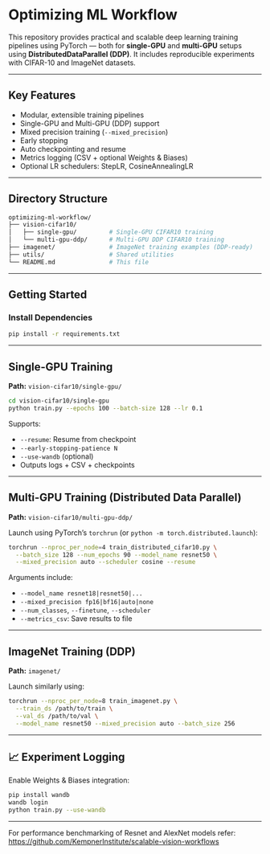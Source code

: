 #  Optimizing ML Workflow

This repository provides practical and scalable deep learning training pipelines using PyTorch — both for **single-GPU** and **multi-GPU** setups using **DistributedDataParallel (DDP)**. It includes reproducible experiments with CIFAR-10 and ImageNet datasets.

---

##  Key Features

-  Modular, extensible training pipelines
-  Single-GPU and Multi-GPU (DDP) support
-  Mixed precision training (`--mixed_precision`)
-  Early stopping
-  Auto checkpointing and resume
-  Metrics logging (CSV + optional Weights & Biases)
-  Optional LR schedulers: StepLR, CosineAnnealingLR

---

##  Directory Structure

```bash
optimizing-ml-workflow/
├── vision-cifar10/
│   ├── single-gpu/         # Single-GPU CIFAR10 training
│   └── multi-gpu-ddp/      # Multi-GPU DDP CIFAR10 training
├── imagenet/               # ImageNet training examples (DDP-ready)
├── utils/                  # Shared utilities
└── README.md               # This file
```

---

##  Getting Started

###  Install Dependencies

```bash
pip install -r requirements.txt
```

---

##  Single-GPU Training

**Path:** `vision-cifar10/single-gpu/`

```bash
cd vision-cifar10/single-gpu
python train.py --epochs 100 --batch-size 128 --lr 0.1
```

Supports:

- `--resume`: Resume from checkpoint
- `--early-stopping-patience N`
- `--use-wandb` (optional)
- Outputs logs + CSV + checkpoints

---

##  Multi-GPU Training (Distributed Data Parallel)

**Path:** `vision-cifar10/multi-gpu-ddp/`

Launch using PyTorch’s `torchrun` (or `python -m torch.distributed.launch`):

```bash
torchrun --nproc_per_node=4 train_distributed_cifar10.py \
  --batch_size 128 --num_epochs 90 --model_name resnet50 \
  --mixed_precision auto --scheduler cosine --resume
```

Arguments include:

- `--model_name resnet18|resnet50|...`
- `--mixed_precision fp16|bf16|auto|none`
- `--num_classes`, `--finetune`, `--scheduler`
- `--metrics_csv`: Save results to file

---

##  ImageNet Training (DDP)

**Path:** `imagenet/`

Launch similarly using:

```bash
torchrun --nproc_per_node=8 train_imagenet.py \
  --train_ds /path/to/train \
  --val_ds /path/to/val \
  --model_name resnet50 --mixed_precision auto --batch_size 256
```

---

## 📈 Experiment Logging

Enable Weights & Biases integration:

```bash
pip install wandb
wandb login
python train.py --use-wandb
```

---

For performance benchmarking of Resnet and AlexNet models refer: https://github.com/KempnerInstitute/scalable-vision-workflows

